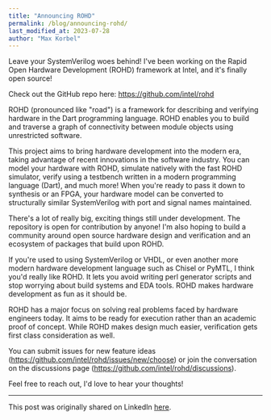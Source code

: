 ```yaml
---
title: "Announcing ROHD"
permalink: /blog/announcing-rohd/
last_modified_at: 2023-07-28
author: "Max Korbel"
---
```


Leave your SystemVerilog woes behind! I've been working on the Rapid Open Hardware Development (ROHD) framework at Intel, and it's finally open source!

Check out the GitHub repo here: <https://github.com/intel/rohd>

ROHD (pronounced like "road") is a framework for describing and verifying hardware in the Dart programming language. ROHD enables you to build and traverse a graph of connectivity between module objects using unrestricted software.

This project aims to bring hardware development into the modern era, taking advantage of recent innovations in the software industry. You can model your hardware with ROHD, simulate natively with the fast ROHD simulator, verify using a testbench written in a modern programming language (Dart), and much more! When you're ready to pass it down to synthesis or an FPGA, your hardware model can be converted to structurally similar SystemVerilog with port and signal names maintained.

There's a lot of really big, exciting things still under development. The repository is open for contribution by anyone! I'm also hoping to build a community around open source hardware design and verification and an ecosystem of packages that build upon ROHD.

If you're used to using SystemVerilog or VHDL, or even another more modern hardware development language such as Chisel or PyMTL, I think you'd really like ROHD. It lets you avoid writing perl generator scripts and stop worrying about build systems and EDA tools. ROHD makes hardware development as fun as it should be.

ROHD has a major focus on solving real problems faced by hardware engineers today. It aims to be ready for execution rather than an academic proof of concept. While ROHD makes design much easier, verification gets first class consideration as well.

You can submit issues for new feature ideas (<https://github.com/intel/rohd/issues/new/choose>) or join the conversation on the discussions page (<https://github.com/intel/rohd/discussions>).

Feel free to reach out, I'd love to hear your thoughts!

--------------

This post was originally shared on LinkedIn [here](https://www.linkedin.com/posts/maxkorbel_github-intelrohd-the-rapid-open-hardware-activity-6849189983014809600-lB5B?utm_source=share&utm_medium=member_desktop).
